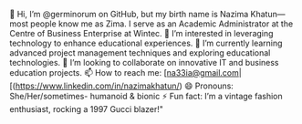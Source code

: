 👋 Hi, I’m @germinorum on GitHub, but my birth name is Nazima Khatun—most people know me as Zima. 
I serve as an Academic Administrator at the Centre of Business Enterprise at Wintec.
👀 I’m interested in leveraging technology to enhance educational experiences.
🌱 I’m currently learning advanced project management techniques and exploring educational technologies.
💞️ I’m looking to collaborate on innovative IT and business education projects.
📫 How to reach me: [na33ia@gmail.com| [(https://www.linkedin.com/in/nazimakhatun/)
😄 Pronouns: She/Her/sometimes- humanoid & bionic 
⚡ Fun fact: I’m a vintage fashion enthusiast, rocking a 1997 Gucci blazer!"<!------>
